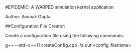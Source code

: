 #EPIDEMIC: A WARPED simulation kernel application

Author: Sounak Gupta <br>

##Configuration File Creator:

Create a configuration file using the following commands:

g++ --std=c++11 createConfig.cpp
./a.out <config\_filename>

